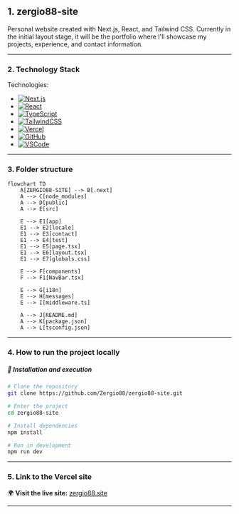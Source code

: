 ## 1. zergio88-site 

Personal website created with Next.js, React, and Tailwind CSS. Currently in the initial layout stage, it will be the portfolio where I'll showcase my projects, experience, and contact information.


---

### 2. Technology Stack

Technologies:

- [![Next.js](https://img.shields.io/badge/Next.js-000000?style=for-the-badge&logo=nextdotjs)](https://nextjs.org/docs)
- [![React](https://img.shields.io/badge/React-20232A?style=for-the-badge&logo=react&logoColor=61DAFB)](https://reactjs.org/docs/getting-started.html)
- [![TypeScript](https://img.shields.io/badge/TypeScript-007ACC?style=for-the-badge&logo=typescript&logoColor=white)](https://www.typescriptlang.org/docs/)
- [![TailwindCSS](https://img.shields.io/badge/TailwindCSS-38B2AC?style=for-the-badge&logo=tailwind-css&logoColor=white)](https://tailwindcss.com/docs)
- [![Vercel](https://img.shields.io/badge/Vercel-000000?style=for-the-badge&logo=vercel&logoColor=white)](https://vercel.com/docs)
- [![GitHub](https://img.shields.io/badge/GitHub-181717?style=for-the-badge&logo=github&logoColor=white)](https://docs.github.com/)
- [![VSCode](https://img.shields.io/badge/VSCode-007ACC?style=for-the-badge&logo=visualstudiocode&logoColor=white)](https://code.visualstudio.com/docs)


---

### 3. Folder structure


```mermaid
flowchart TD
    A[ZERGIO88-SITE] --> B[.next]
    A --> C[node_modules]
    A --> D[public]
    A --> E[src]
    
    E --> E1[app]
    E1 --> E2[locale]
    E1 --> E3[contact]
    E1 --> E4[test]
    E1 --> E5[page.tsx]
    E1 --> E6[layout.tsx]
    E1 --> E7[globals.css]

    E --> F[components]
    F --> F1[NavBar.tsx]

    E --> G[i18n]
    E --> H[messages]
    E --> I[middleware.ts]

    A --> J[README.md]
    A --> K[package.json]
    A --> L[tsconfig.json]

```

---

### 4. How to run the project locally

##### 🚀 Installation and execution

```bash
# Clone the repository
git clone https://github.com/Zergio88/zergio88-site.git

# Enter the project
cd zergio88-site

# Install dependencies
npm install

# Run in development
npm run dev

```


---

### 5. Link to the Vercel site

🌍 **Visit the live site:** [zergio88.site](https://zergio88.site)


---